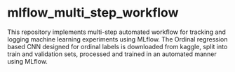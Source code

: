 # mlflow_multi_step_workflow
This repository implements multi-step automated workflow for tracking and logging machine learning experiments using MLflow. The Ordinal regression based CNN designed for ordinal labels is downloaded from kaggle, split into train and validation sets,  processed and trained in an automated manner using MLflow.   
